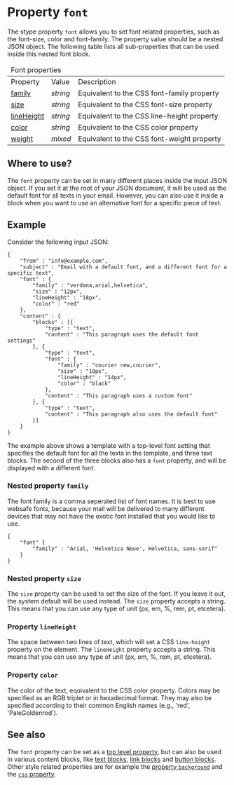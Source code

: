 # Property `font`

The stype property `font` allows you to set font related properties, 
such as the font-size, color and font-family. The property value should
be a nested JSON object. The following table lists all 
sub-properties that can be used inside this nested font block.

<table class="info">
    <thead>
        <tr>
            <td colspan="3">Font properties</td>
        </tr>
    </thead>
    <tbody>
        <tr class="thead">
            <td>Property</td>
            <td>Value</td>
            <td>Description</td>
        </tr>
        <tr>
            <td><a href="/support/json/property-font#family">family</a></td>
            <td><em>string</em></td>
            <td>Equivalent to the CSS font-family property</td>
        </tr>
        <tr>
            <td><a href="/support/json/property-font#size">size</a></td>
            <td><em>string</em></td>
            <td>Equivalent to the CSS font-size property</td>
        </tr>
        <tr>
            <td><a href="/support/json/property-font#lineheight">lineHeight</a></td>
            <td><em>string</em></td>
            <td>Equivalent to the CSS line-height property</td>
        </tr>
        <tr>
            <td><a href="/support/json/property-font#color">color</a></td>
            <td><em>string</em></td>
            <td>Equivalent to the CSS color property</td>
        </tr>
        <tr>
            <td><a href="/support/json/property-font#color">weight</a></td>
            <td><em>mixed</em></td>
            <td>Equivalent to the CSS font-weight property</td>
        </tr>
    </tbody>
</table>

## Where to use?

The `font` property can be set in many different places inside the input
JSON object. If you set it at the root of your JSON document, it will be
used as the default font for all texts in your email. However, you can also
use it inside a block when you want to use an alternative font for a
specific piece of text.

## Example

Consider the following input JSON:

    {
        "from" : "info@example.com",
        "subject" : "Email with a default font, and a different font for a specific text",
        "font" : {
            "family" : "verdana,arial,helvetica",
            "size" : "12px",
            "lineHeight" : "18px",
            "color" : "red"
        },
        "content" : {
            "blocks" : [{
                "type" : "text",
                "content" : "This paragraph uses the default font settings"
            }, {
                "type" : "text",
                "font" : {
                    "family" : "courier new,courier",
                    "size" : "10px",
                    "lineHeight" : "14px",
                    "color" : "black"
                },
                "content" : "This paragraph uses a custom font"
            }, {
                "type" : "text",
                "content" : "This paragraph also uses the default font"
            }]
        }
    }

The example above shows a template with a top-level font setting that 
specifies the default font for all the texts in the template, and three
text blocks. The second of the three blocks also has a `font` property,
and will be displayed with a different font.

<a name="family"></a>
### Nested property `family`

The font family is a comma seperated list of font names. It is best to
use websafe fonts, because your mail will be delivered to many 
different devices that may not have the exotic font installed that
you would like to use.

    {
        "font" {
            "family" : "Arial, 'Helvetica Neue', Helvetica, sans-serif"
        }
    }

<a name="size"></a>
### Nested property `size`

The `size` property can be used to set the size of the font. If you leave
it out, the system default will be used instead. The `size` property accepts 
a string. This means that you can use any type of unit (px, em, %, rem, pt, etcetera). 

<a name="lineheight"></a>
### Property `lineHeight`

The space between two lines of text, which will set a CSS `line-height` property 
on the element. The `lineHeight` property accepts a string. This means that you 
can use any type of unit (px, em, %, rem, pt, etcetera). 

<a name="color"></a>
### Property `color`

The color of the text, equivalent to the CSS color property. Colors may be 
specified as an RGB triplet or in hexadecimal format. They may also be specified 
according to their common English names (e.g., 'red', 'PaleGoldenrod').

## See also

The `font` property can be set as a <a href="/support/json/top-level-properties">top 
level property</a>, but can also be used in various content blocks, like
<a href="/support/json/block-text">text blocks</a>, 
<a href="/support/json/block-link">link blocks</a> and
<a href="/support/json/block-button">button blocks</a>. Other style
related properties are for example the 
<a href="/support/json/property-background">property `background`</a> and
the <a href="/support/json/property-css">`css` property</a>.

